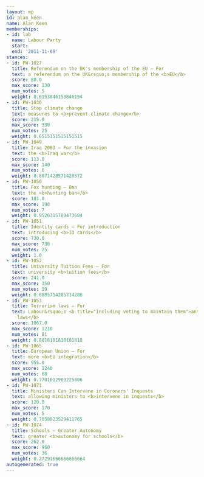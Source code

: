 ```yaml
---
layout: mp
id: alan_keen
name: Alan Keen
memberships:
- id: lab
  name: Labour Party
  start: 
  end: '2011-11-09'
stances:
- id: PW-1027
  title: Referendum on the UK's membership of the EU — For
  text: a referendum on the UK&rsquo;s membership of the <b>EU</b>
  score: 80.0
  max_score: 130
  num_votes: 5
  weight: 0.6153846153846154
- id: PW-1030
  title: Stop climate change
  text: measures to <b>prevent climate change</b>
  score: 215.0
  max_score: 330
  num_votes: 25
  weight: 0.6515151515151515
- id: PW-1049
  title: Iraq 2003 — For the invasion
  text: the <b>Iraq war</b>
  score: 113.0
  max_score: 140
  num_votes: 6
  weight: 0.8071428571428572
- id: PW-1050
  title: Fox hunting — Ban
  text: the <b>hunting ban</b>
  score: 181.0
  max_score: 190
  num_votes: 7
  weight: 0.9526315789473684
- id: PW-1051
  title: Identity cards — For introduction
  text: introducing <b>ID cards</b>
  score: 730.0
  max_score: 730
  num_votes: 25
  weight: 1.0
- id: PW-1052
  title: University Tuition Fees — For
  text: university <b>tuition fees</b>
  score: 241.0
  max_score: 350
  num_votes: 19
  weight: 0.6885714285714286
- id: PW-1053
  title: Terrorism laws — For
  text: Labour&rsquo;s <b title="Including voting to maintain them">anti-terrorism
    laws</b>
  score: 1067.0
  max_score: 1210
  num_votes: 81
  weight: 0.8818181818181818
- id: PW-1065
  title: European Union — For
  text: more <b>EU integration</b>
  score: 955.0
  max_score: 1240
  num_votes: 68
  weight: 0.7701612903225806
- id: PW-1071
  title: Ministers Can Intervene in Coroners' Inquests
  text: allowing ministers to <b>intervene in inquests</b>
  score: 120.0
  max_score: 170
  num_votes: 5
  weight: 0.7058823529411765
- id: PW-1074
  title: Schools — Greater Autonomy
  text: greater <b>autonomy for schools</b>
  score: 262.0
  max_score: 960
  num_votes: 36
  weight: 0.27291666666666664
autogenerated: true
---
```

